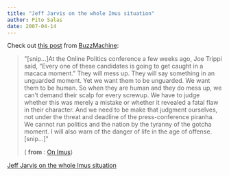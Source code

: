 ```yaml
---
title: "Jeff Jarvis on the whole Imus situation"
author: Pito Salas
date: 2007-04-14
---
```




Check out [this post](<http://www.buzzmachine.com/2007/04/13/on-imus/>) from
[BuzzMachine](<http://www.buzzmachine.com>):

> "[snip…]At the Online Politics conference a few weeks ago, Joe Trippi said,
> “Every one of these candidates is going to get caught in a macaca moment.”
> They will mess up. They will say something in an unguarded moment. Yet we
> want them to be unguarded. We want them to be human. So when they are human
> and they do mess up, we can’t demand their scalp for every screwup. We have
> to judge whether this was merely a mistake or whether it revealed a fatal
> flaw in their character. And we need to be make that judgment ourselves, not
> under the threat and deadline of the press-conference piranha. We cannot run
> politics and the nation by the tyranny of the gotcha moment. I will also
> warn of the danger of life in the age of offense.[snip…]"
>
> ( **from** : [On Imus](<http://www.buzzmachine.com/2007/04/13/on-imus/>))


[Jeff Jarvis on the whole Imus situation](None)
